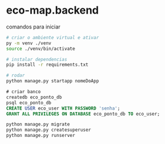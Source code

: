 # eco-map.backend

comandos para iniciar

~~~bash
# criar o ambiente virtual e ativar
py -m venv ./venv
source ./venv/bin/activate

# instalar dependencias
pip install -r requirements.txt

# rodar
python manage.py startapp nomeDoApp
~~~

~~~sql
# criar banco
createdb eco_ponto_db
psql eco_ponto_db
CREATE USER eco_user WITH PASSWORD 'senha';
GRANT ALL PRIVILEGES ON DATABASE eco_ponto_db TO eco_user;
~~~

~~~bash
python manage.py migrate
python manage.py createsuperuser
python manage.py runserver
~~~
